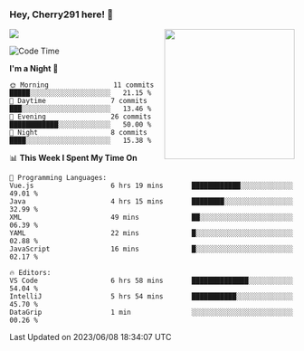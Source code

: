 ### Hey, Cherry291 here! 👋

![](https://metrics.lecoq.io/cherry291?template=classic&config.timezone=Asia%2FShanghai)
<img align='right' src="https://media.giphy.com/media/M9gbBd9nbDrOTu1Mqx/giphy.gif" width="230">
<!-- ![](https://github-readme-stats-ouuan.vercel.app/api?username=cherry291&theme=dark&show_icons=true) -->

<!--START_SECTION:waka-->
![Code Time](http://img.shields.io/badge/Code%20Time-36%20hrs%2025%20mins-blue)

**I'm a Night 🦉** 

```text
🌞 Morning                11 commits          █████░░░░░░░░░░░░░░░░░░░░   21.15 % 
🌆 Daytime                7 commits           ███░░░░░░░░░░░░░░░░░░░░░░   13.46 % 
🌃 Evening                26 commits          ████████████░░░░░░░░░░░░░   50.00 % 
🌙 Night                  8 commits           ████░░░░░░░░░░░░░░░░░░░░░   15.38 % 
```


📊 **This Week I Spent My Time On** 

```text
💬 Programming Languages: 
Vue.js                   6 hrs 19 mins       ████████████░░░░░░░░░░░░░   49.01 % 
Java                     4 hrs 15 mins       ████████░░░░░░░░░░░░░░░░░   32.99 % 
XML                      49 mins             ██░░░░░░░░░░░░░░░░░░░░░░░   06.39 % 
YAML                     22 mins             █░░░░░░░░░░░░░░░░░░░░░░░░   02.88 % 
JavaScript               16 mins             █░░░░░░░░░░░░░░░░░░░░░░░░   02.17 % 

🔥 Editors: 
VS Code                  6 hrs 58 mins       ██████████████░░░░░░░░░░░   54.04 % 
IntelliJ                 5 hrs 54 mins       ███████████░░░░░░░░░░░░░░   45.70 % 
DataGrip                 1 min               ░░░░░░░░░░░░░░░░░░░░░░░░░   00.26 % 
```


 Last Updated on 2023/06/08 18:34:07 UTC
<!--END_SECTION:waka-->

<!--
**Cherry291/cherry291** is a ✨ _special_ ✨ repository because its `README.md` (this file) appears on your GitHub profile.

Here are some ideas to get you started:

- 🔭 I’m currently working on ...
- 🌱 I’m currently learning ...
- 👯 I’m looking to collaborate on ...
- 🤔 I’m looking for help with ...
- 💬 Ask me about ...
- 📫 How to reach me: ...
- 😄 Pronouns: ...
- ⚡ Fun fact: ...
-->
